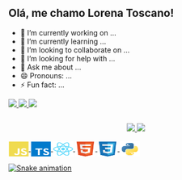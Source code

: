 ## Olá, me chamo Lorena Toscano!



- 🔭 I’m currently working on ...
- 🌱 I’m currently learning ...
- 👯 I’m looking to collaborate on ...
- 🤔 I’m looking for help with ...
- 💬 Ask me about ...
- 😄 Pronouns: ...
- ⚡ Fun fact: ...


<div>
  <a href = "mailto:luizalorena8@gmail.com">
    <img src="https://img.shields.io/badge/Gmail-282a36?style=for-the-badge&logo=gmail&logoColor=dd6387" target="_blank">
  </a>
  <a href="https://www.linkedin.com/in/lorena-toscano-243432183/" target="_blank">
    <img src="https://img.shields.io/badge/-LinkedIn-282a36?style=for-the-badge&logo=linkedin&logoColor=dd6387" target="_blank">
  </a> 
  <a href="https://instagram.com/llorenatoscano" target="_blank">
    <img src="https://img.shields.io/badge/Instagram-282a36?style=for-the-badge&logo=instagram&logoColor=dd6387" target="_blank">
  </a>
</div>


##

<div align="center">
  <a href="https://github.com/lorenatoscano">
  <img height="180em" src="https://github-readme-stats.vercel.app/api?username=lorenatoscano&show_icons=true&theme=dracula&include_all_commits=true&count_private=true"/>
  <img height="180em" src="https://github-readme-stats.vercel.app/api/top-langs/?username=lorenatoscano&layout=compact&langs_count=7&theme=dracula"/>
</div>
  

  
<div style="display: inline_block"><br>
  <img align="center" alt="Js" height="30" width="40" src="https://raw.githubusercontent.com/devicons/devicon/master/icons/javascript/javascript-plain.svg">
  <img align="center" alt="Ts" height="30" width="40" src="https://raw.githubusercontent.com/devicons/devicon/master/icons/typescript/typescript-plain.svg">
  <img align="center" alt="React" height="30" width="40" src="https://raw.githubusercontent.com/devicons/devicon/master/icons/react/react-original.svg">
  <img align="center" alt="HTML" height="30" width="40" src="https://raw.githubusercontent.com/devicons/devicon/master/icons/html5/html5-original.svg">
  <img align="center" alt="CSS" height="30" width="40" src="https://raw.githubusercontent.com/devicons/devicon/master/icons/css3/css3-original.svg">
  <img align="center" alt="Python" height="30" width="40" src="https://raw.githubusercontent.com/devicons/devicon/master/icons/python/python-original.svg">
  
  ![Snake animation](https://github.com/lorenatoscano/lorenatoscano/blob/output/github-contribution-grid-snake.svg)
</div>
  
##

